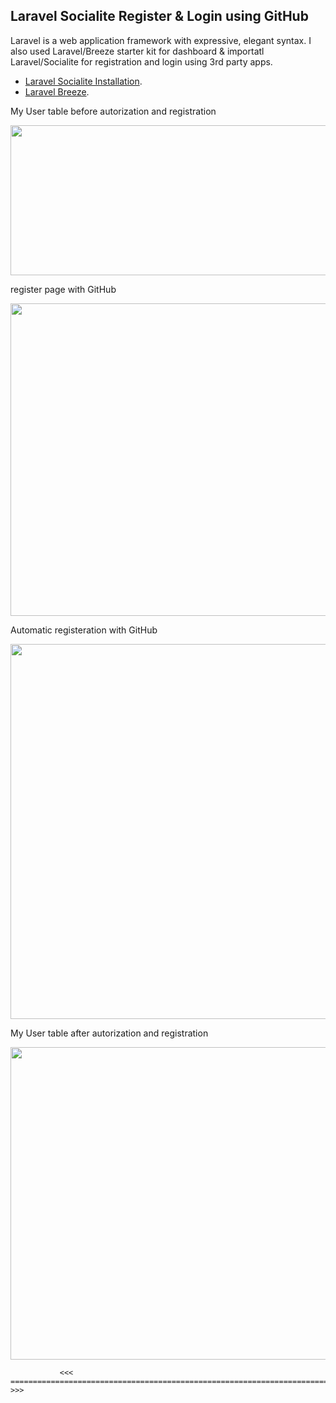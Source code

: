 

## Laravel Socialite Register & Login using GitHub 

Laravel is a web application framework with expressive, elegant syntax. I also used Laravel/Breeze starter kit for dashboard & importatl Laravel/Socialite for registration and login using 3rd party apps.

- [Laravel Socialite Installation](https://laravel.com/docs/9.x/socialite#installation).
- [Laravel Breeze](https://github.com/laravel/breeze).

My User table before autorization and registration

<img src="https://user-images.githubusercontent.com/84500378/205484820-ffbe5b55-33a7-47ab-8dfe-394cd1da42ab.png" width="900" height="240">

register page with GitHub

<img src="https://user-images.githubusercontent.com/84500378/205484871-39033cee-06bb-4e27-837a-cdb83d7879f2.png" width="700" height="500">

Automatic registeration with GitHub

<img src="https://user-images.githubusercontent.com/84500378/205484987-d8efa7fe-cae9-4759-a3d6-627a1a645328.png" width="1200" height="600">

My User table after autorization and registration

<img src="https://user-images.githubusercontent.com/84500378/205485094-e7aadfa7-1c80-4e9d-865d-37a27669ac95.png" width="1200" height="500">



               <<<  ====================================================================================  >>>
